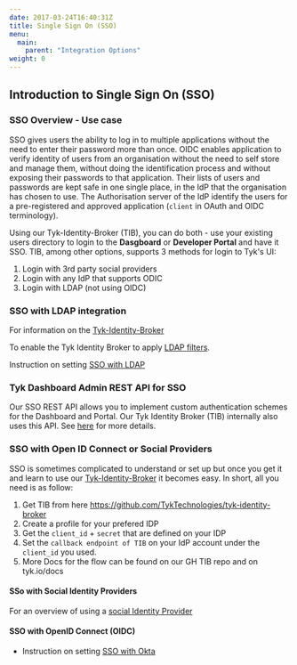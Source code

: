 ```yaml
---
date: 2017-03-24T16:40:31Z
title: Single Sign On (SSO)
menu:
  main:
    parent: "Integration Options"
weight: 0 
---
```


## <a name="intro"></a>Introduction to Single Sign On (SSO)

### SSO Overview - Use case
SSO gives users the ability to log in to multiple applications without the need to enter their password more than once. 
OIDC enables application to verify identity of users from an organisation without the need to self store and manage them, without doing the identification process and without exposing their passwords to that application. Their lists of users and passwords are kept safe in one single place, in the IdP that the organisation has chosen to use. The Authorisation server of the IdP identify the users for a pre-registered and approved application (`client` in OAuth and OIDC terminology).

Using our Tyk-Identity-Broker (TIB), you can do both - use your existing users directory to login to the **Dasgboard** or **Developer Portal** and have it SSO. TIB, among other options, supports 3 methods for login to Tyk's UI:
1. Login with 3rd party social providers
2. Login with any IdP that supports ODIC
3. Login with LDAP (not using OIDC)


### <a name="sso-with-ldap"></a>SSO with LDAP integration
For information on the [Tyk-Identity-Broker](https://tyk.io/docs/integrate/3rd-party-identity-providers/#a-name-tib-a-tyk-identity-broker-tib-overview)

To enable the Tyk Identity Broker to apply [LDAP filters](https://tyk.io/docs/integrate/3rd-party-identity-providers/openldap/#a-name-ldap-search-filters-a-using-advanced-ldap-search).

Instruction on setting [SSO with LDAP](https://tyk.io/docs/integrate/3rd-party-identity-providers/dashboard-login-ldap-tib.md)

### <a name="tyk-dashboard-admin-rest-api-for-sso"></a> Tyk Dashboard Admin REST API for SSO
Our SSO REST API allows you to implement custom authentication schemes for the Dashboard and Portal. Our Tyk Identity Broker (TIB) internally also uses this API. See [here](https://tyk.io/docs/dashboard-admin-api/sso/) for more details.


### <a name="sso-with-oidc"></a> SSO with Open ID Connect or Social Providers
SSO is sometimes complicated to understand or set up but once you get it and learn to use our [Tyk-Identity-Broker](https://tyk.io/docs/integrate/3rd-party-identity-providers/#a-name-tib-a-tyk-identity-broker-tib-overview) it becomes easy. 
In short, all you need is as follow:
1. Get TIB from here https://github.com/TykTechnologies/tyk-identity-broker
2. Create a profile for your prefered IDP
3. Get the `client_id` + `secret` that are defined on your IDP
4. Set the `callback endpoint of TIB` on your IdP account under the `client_id` you used.
5. More Docs for the flow can be found on our GH TIB repo and on tyk.io/docs

#### <a name="sso-with-social-identity-providers"></a>SSo with Social Identity Providers
For an overview of using a [social Identity Provider](https://tyk.io/docs/integrate/3rd-party-identity-providers/social-oauth/)


#### <a name="sso-with-openid-connect"></a> SSO with OpenID Connect (OIDC)
- Instruction on setting [SSO with Okta](https://github.com/TykTechnologies/tyk-docs/blob/sso-update-tidyup/tyk-docs/content/integrate/3rd-party-identity-providers/dashboard-login-okta-tib.md)











